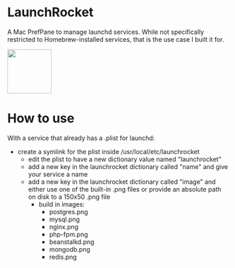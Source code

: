 LaunchRocket
============

A Mac PrefPane to manage launchd services. While not specifically restricted to Homebrew-installed services, that is the use case I built it for.

<img src="https://raw.github.com/jimbojsb/launchrocket/master/LaunchRocket/rocket.png" height="100" width="100"/>


How to use
==========
With a service that already has a .plist for launchd:
* create a symlink for the plist inside /usr/local/etc/launchrocket
  * edit the plist to have a new dictionary value named "launchrocket"
  * add a new key in the launchrocket dictionary called "name" and give your service a name
  * add a new key in the launchrocket dictionary called "image" and either use one of the built-in .png files or provide an absolute path on disk to a 150x50 .png file
    * build in images:
      * postgres.png
      * mysql.png   
      * nginx.png
      * php-fpm.png
      * beanstalkd.png    
      * mongodb.png
      * redis.png
